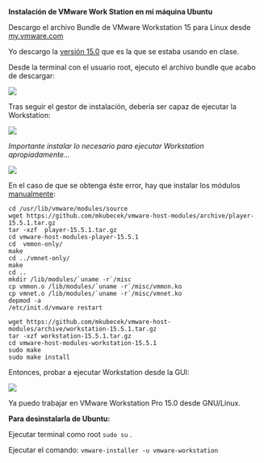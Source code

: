 **Instalación de VMware Work Station en mi máquina Ubuntu**

Descargo el archivo Bundle de VMware Workstation 15 para Linux
desde [my.vmware.com](https://my.vmware.com/web/vmware/downloads/info/slug/desktop_end_user_computing/vmware_workstation_pro/15_0)

Yo descargo la [versión 15.0](https://my.vmware.com/web/vmware/downloads/details?downloadGroup=WKST-1500-LX&productId=799&rPId=55768) 
que es la que se estaba usando en clase.

Desde la terminal con el usuario root, ejecuto el archivo bundle que acabo de descargar:

![](https://imgshare.io/images/2021/05/29/a1.png)

Tras seguir el gestor de instalación, debería ser capaz de ejecutar la Workstation:

![](https://imgshare.io/images/2021/05/29/a2.png)

*Importante instalar lo necesario para ejecutar Workstation apropiadamente...*

![](https://imgshare.io/images/2021/05/29/a3.png)

En el caso de que se obtenga éste error, hay que instalar los módulos [manualmente](https://dm0s.wordpress.com/2020/05/05/vmware-kernel-modules-for-linux/):

```
cd /usr/lib/vmware/modules/source
wget https://github.com/mkubecek/vmware-host-modules/archive/player-15.5.1.tar.gz
tar -xzf  player-15.5.1.tar.gz
cd vmware-host-modules-player-15.5.1
cd  vmmon-only/
make
cd ../vmnet-only/
make
cd ..
mkdir /lib/modules/`uname -r`/misc
cp vmmon.o /lib/modules/`uname -r`/misc/vmmon.ko
cp vmnet.o /lib/modules/`uname -r`/misc/vmnet.ko
depmod -a
/etc/init.d/vmware restart
```

```
wget https://github.com/mkubecek/vmware-host-modules/archive/workstation-15.5.1.tar.gz
tar -xzf workstation-15.5.1.tar.gz
cd vmware-host-modules-workstation-15.5.1
sudo make
sudo make install
```

Entonces, probar a ejecutar Workstation desde la GUI:

![](https://imgshare.io/images/2021/05/29/a4.png)

Ya puedo trabajar en VMware Workstation Pro 15.0 desde GNU/Linux.

**Para desinstalarla de Ubuntu:**

Ejecutar terminal como root `sudo su` .

Ejecutar el comando: `vmware-installer -u vmware-workstation`

